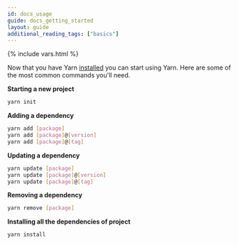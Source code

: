 ```yaml
---
id: docs_usage
guide: docs_getting_started
layout: guide
additional_reading_tags: ["basics"]
---
```


{% include vars.html %}

<!-- [TODO: Can any detail be added to this document?] -->

Now that you have Yarn [installed]({{url_base}}/docs/install) you can start
using Yarn. Here are some of the most common commands you'll need.

**Starting a new project**

```sh
yarn init
```

**Adding a dependency**

```sh
yarn add [package]
yarn add [package]@[version]
yarn add [package]@[tag]
```

**Updating a dependency**

```sh
yarn update [package]
yarn update [package]@[version]
yarn update [package]@[tag]
```

**Removing a dependency**

```sh
yarn remove [package]
```

**Installing all the dependencies of project**

```sh
yarn install
```
